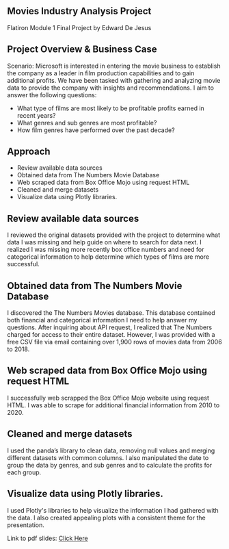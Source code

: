 ## Movies Industry Analysis Project

Flatiron Module 1 Final Project by Edward De Jesus

## Project Overview & Business Case

Scenario: Microsoft is interested in entering the movie business to establish the company as a leader in film production capabilities and to gain additional profits. We have been tasked with gathering and analyzing movie data to provide the company with insights and recommendations. I aim to answer the following questions:

- What type of films are most likely to be profitable profits earned in recent years?
- What genres and sub genres are most profitable?
- How film genres have performed over the past decade?

## Approach

- Review available data sources
- Obtained data from The Numbers Movie Database
- Web scraped data from Box Office Mojo using request HTML
- Cleaned and merge datasets
- Visualize data using Plotly libraries.

## Review available data sources

I reviewed the original datasets provided with the project to determine what data I was missing and help guide on where to search for data next. I realized I was missing more recently box office numbers and need for categorical information to help determine which types of films are more successful.

## Obtained data from The Numbers Movie Database

I discovered the The Numbers Movies database. This database contained both financial and categorical information I need to help answer my questions. After inquiring about API request, I realized that The Numbers charged for access to their entire dataset. However, I was provided with a free CSV file via email containing over 1,900 rows of movies data from 2006 to 2018.

## Web scraped data from Box Office Mojo using request HTML

I successfully web scrapped the Box Office Mojo website using request HTML. I was able to scrape for additional financial information from 2010 to 2020.

## Cleaned and merge datasets

I used the panda’s library to clean data, removing null values and merging different datasets with common columns. I also manipulated the date to group the data by genres, and sub genres and to calculate the profits for each group.

## Visualize data using Plotly libraries.

I used Plotly's libraries to help visualize the information I had gathered with the data. I also created appealing plots with a consistent theme for the presentation.

Link to pdf slides: [Click Here](https://drive.google.com/file/d/1imRRrwBnt78CSwnmIpuQZSVq77yI-7Xf/view?usp=sharing)